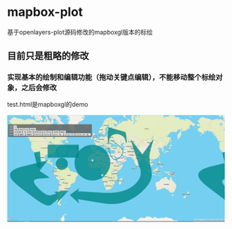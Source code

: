 # mapbox-plot
基于openlayers-plot源码修改的mapboxgl版本的标绘
## 目前只是粗略的修改
### 实现基本的绘制和编辑功能（拖动关键点编辑），不能移动整个标绘对象，之后会修改
test.html是mapboxgl的demo

![image](https://github.com/JerckyLY/mapbox-plot/blob/master/img/mapbox-plot.png)
